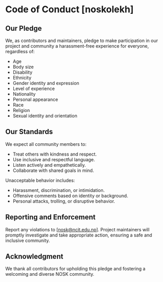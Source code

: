 # Code of Conduct [noskolekh]

## Our Pledge
We, as contributors and maintainers, pledge to make participation in our project and community a harassment-free experience for everyone, regardless of:

- Age
- Body size
- Disability
- Ethnicity
- Gender identity and expression
- Level of experience
- Nationality
- Personal appearance
- Race
- Religion
- Sexual identity and orientation

## Our Standards
We expect all community members to:

- Treat others with kindness and respect.
- Use inclusive and respectful language.
- Listen actively and empathetically.
- Collaborate with shared goals in mind.

Unacceptable behavior includes:

- Harassment, discrimination, or intimidation.
- Offensive comments based on identity or background.
- Personal attacks, trolling, or disruptive behavior.

## Reporting and Enforcement
Report any violations to [nosk@ncit.edu.np]. Project maintainers will promptly investigate and take appropriate action, ensuring a safe and inclusive community.

## Acknowledgment
We thank all contributors for upholding this pledge and fostering a welcoming and diverse NOSK community.